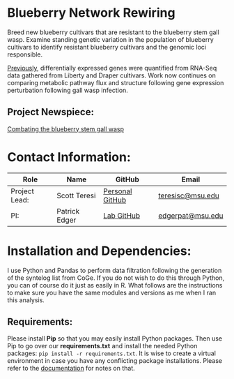 # Blueberry Network Rewiring
Breed new blueberry cultivars that are resistant to the blueberry stem gall wasp. Examine standing genetic variation in the population of blueberry cultivars to identify resistant blueberry cultivars and the genomic loci responsible.


[Previously](https://github.com/EdgerLab/Blueberry_RNA_Seq_Expression_Analysis), differentially expressed genes were quantified from RNA-Seq data gathered from Liberty and Draper cultivars. Work now continues on comparing metabolic pathway flux and structure following gene expression perturbation following gall wasp infection.

## Project Newspiece:
[Combating the blueberry stem gall wasp](https://www.canr.msu.edu/news/combating-the-blueberry-stem-gall-wasp#:~:text=The%20blueberry%20stem%20gall%20wasp%20is%20a%20tiny%20insect%20that,shoot%20and%20decreases%20fruit%20production.)


# Contact Information:
| Role          | Name          | GitHub                                                  | Email              |
|---------------|---------------|---------------------------------------------------------|--------------------|
| Project Lead: | Scott Teresi  | [Personal GitHub](https://github.com/huckleberry-hound) | <teresisc@msu.edu> |
| PI:           | Patrick Edger | [Lab GitHub](https://github.com/EdgerLab)               | <edgerpat@msu.edu> |


# Installation and Dependencies:
I use Python and Pandas to perform data filtration following the generation of the syntelog list from CoGe. If you do not wish to do this through Python, you can of course do it just as easily in R. What follows are the instructions to make sure you have the same modules and versions as me when I ran this analysis.

## Requirements:
Please install **Pip** so that you may easily install Python packages. Then use Pip to go over our **requirements.txt** and install the needed Python packages: `pip install -r requirements.txt`. It is wise to create a virtual environment in case you have any conflicting package installations. Please refer to the [documentation](https://packaging.python.org/guides/installing-using-pip-and-virtual-environments/) for notes on that.
